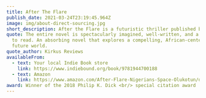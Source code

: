 ```yaml
---
title: After The Flare
publish_date: 2021-03-24T23:19:45.964Z
image: img/about-direct-sourcing.jpg
short_description: After the Flare is a futuristic thriller published by Unnamed Press.
quote: The entire novel is spectacularly imagined, well-written, and a pleasure
  to read. An absorbing novel that explores a compelling, African-centered
  future world.
quote_author: Kirkus Reviews
availableFrom:
  - text: Your local Indie Book store
    link: https://www.indiebound.org/book/9781944700188
  - text: Amazon
    link: https://www.amazon.com/After-Flare-Nigerians-Space-Olukotun/dp/1944700188/ref=sr_1_1?s=books&ie=UTF8&qid=1483902091&sr=1-1&keywords=%22after+the+flare%22+olukotun
award: Winner of the 2018 Philip K. Dick <br/> special citation award
---
```

